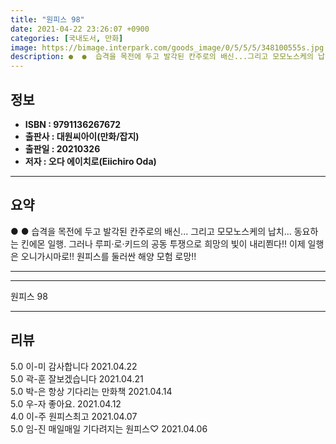 ```yaml
---
title: "원피스 98"
date: 2021-04-22 23:26:07 +0900
categories: [국내도서, 만화]
image: https://bimage.interpark.com/goods_image/0/5/5/5/348100555s.jpg
description: ●  ●  습격을 목전에 두고 발각된 칸주로의 배신...그리고 모모노스케의 납치...동요하는 킨에몬 일행.그러나 루피·로·키드의 공동 투쟁으로 희망의 빛이 내리쬔다!!이제 일행은 오니가시마로!! 원피스를 둘러싼 해양 모험 로망!!
---
```


## **정보**

- **ISBN : 9791136267672**
- **출판사 : 대원씨아이(만화/잡지)**
- **출판일 : 20210326**
- **저자 : 오다 에이치로(Eiichiro Oda)**

------



## **요약**

●  ●  습격을 목전에 두고 발각된 칸주로의 배신...
그리고 모모노스케의 납치...
동요하는 킨에몬 일행.
그러나 루피·로·키드의 공동 투쟁으로 희망의 빛이 내리쬔다!!
이제 일행은 오니가시마로!!
원피스를 둘러싼 해양 모험 로망!!

------



------


원피스 98 

------


## **리뷰** 

5.0 이-미 감사합니다 2021.04.22 <br/>5.0 곽-훈 잘보겠습니다 2021.04.21 <br/>5.0 박-은 항상 기다리는 만화책 2021.04.14 <br/>5.0 우-자 좋아요. 2021.04.12 <br/>4.0 이-주 원피스최고 2021.04.07 <br/>5.0 임-진 매일매일 기다려지는 원피스♡ 2021.04.06 <br/>
